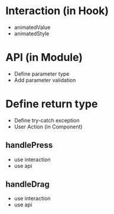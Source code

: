 # Interaction (in Hook)

- animatedValue
- animatedStyle

# API (in Module)

- Define parameter type
- Add parameter validation

# Define return type

- Define try-catch exception
- User Action (in Component)

## handlePress

- use interaction
- use api

## handleDrag

- use interaction
- use api

